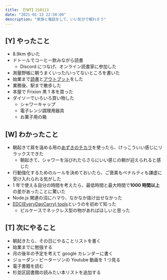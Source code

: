 ```yaml
---
title: 【YWT】210113
date: "2021-01-13 22:50:00"
description: "家族と電話をして、いい気分で眠れそう"
---
```


## [Y] やったこと

- 8.9km 歩いた
- ドトールでコーヒー飲みながら読書
  - Discord につなげ、オンライン読書家に参加した
- 測量野帳に朝うまくいった/いってないところを書いた
- 始業まで[読書](https://github.com/LeeDDHH/book-output/blob/main/%E5%88%9D%E5%BF%83%E8%80%85%E3%81%8B%E3%82%89%E3%81%A1%E3%82%83%E3%82%93%E3%81%A8%E3%81%97%E3%81%9F%E3%83%97%E3%83%AD%E3%81%AB%E3%81%AA%E3%82%8B_Web%E3%83%87%E3%82%B6%E3%82%A4%E3%83%B3%E5%9F%BA%E7%A4%8E%E5%85%A5%E9%96%80/list.md)と[アウトプット](https://expfrom.me/get-better-techique-time-and-reward/)をした
- 業務後、駅まで散歩した
- 本屋で Frixion 黒 1 本を買った
- ダイソーでいろいろ買い物した
  - シャワーキャップ
  - 電子レンジ調理用器具
  - お菓子用の箱

## [W] わかったこと

- 朝起きて肩を温める用の[あずきのチカラ](https://www.amazon.co.jp/dp/B00ZTQMGLG)を使ったら、けっこういい感じにリラックスできた
  - 朝起きて、シャワーを浴びれたらさらにいい感じの朝が迎えられると感じた
- 行動強化するためのルールを決めておいたら、ご褒美もペナルティも謙虚に受け入れられる気がした
- 1 年で使える自分の時間を考えたら、最低時間と最大時間で**1000 時間以上**の差があったことに驚いた
- Node.js 関連の沼にハマり、なかなか抜け出せなかった
- [EDC(EveryDayCarry) tools](https://everydaycarry.com/articles/multi-tools)というのを初めて知った
  - ピルケースでネックレス型の物があればほしいと思った

## [T] 次にやること

- 朝起きたら、その日にやることリストを書く
- 始業までに勉強する
- 月の後半の予定を考えて google カレンダーに書く
- ジョーダン・ピーターソンの Youtube 動画を 1 つ見る
- 電子書籍を読む
- 杉並区図書館の読みたい本リストを追加する
